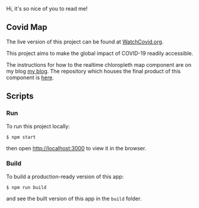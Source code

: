 Hi, it's so nice of you to read me!

## Covid Map

The live version of this project can be found at [WatchCovid.org](WatchCovid.org).

This project aims to make the global impact of COVID-19 readily accessible. 

The instructions for how to the realtime chloropleth map component are on my blog [my blog](https://blog.danielkawalsky.com/post/how-to-map-covid-19-case-data). The repository which houses the final product of this component is [here](https://github.com/danksky/map-covid-tutorial).

## Scripts

### Run
To run this project locally: 

```console
$ npm start
```

then open [http://localhost:3000](http://localhost:3000) to view it in the browser.

### Build
To build a production-ready version of this app:

```console
$ npm run build
```

and see the built version of this app in the `build` folder.

